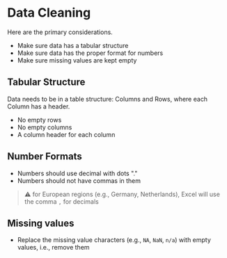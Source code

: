 # Data Cleaning

Here are the primary considerations.

* Make sure data has a tabular structure
* Make sure data has the proper format for numbers
* Make sure missing values are kept empty


## Tabular Structure
Data needs to be in a table structure: Columns and Rows, where each Column has a header.

* No empty rows 
* No empty columns
* A column header for each column

## Number Formats

* Numbers should use decimal with dots "."
* Numbers should not have commas in them

>:warning: for European regions (e.g., Germany, Netherlands), Excel will use the comma `,` for decimals


## Missing values

* Replace the missing value characters (e.g., `NA`, `NaN`, `n/a`) with empty values, i.e., remove them
